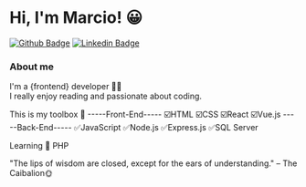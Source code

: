 
# Hi, I'm Marcio! 😀

[![Github Badge](https://img.shields.io/badge/-Github-000?style=flat-square&logo=Github&logoColor=white&link=https://github.com/fagnerpsantos)](https://github.com/marciofaria-git)
[![Linkedin Badge](https://img.shields.io/badge/-LinkedIn-blue?style=flat-square&logo=Linkedin&logoColor=white&link=https://www.linkedin.com/in/fagnerpsantos/)](https://www.linkedin.com/in/marciomateusdev/)

### About me
I'm a {frontend} developer 👨‍💻 <br>I really enjoy reading and passionate about coding.


This is my toolbox 🧰
-----Front-End-----
☑️HTML
☑️CSS
☑️React
☑️Vue.js
-----Back-End-----
✅JavaScript
✅Node.js
✅Express.js
✅SQL Server

Learning 📖
PHP

"The lips of wisdom are closed, except for the ears of understanding." – The Caibalion🌞
